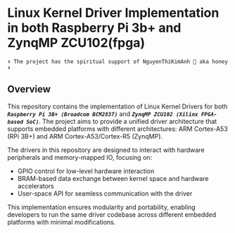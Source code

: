 # Linux Kernel Driver Implementation in both Raspberry Pi 3b+ and ZynqMP ZCU102(fpga)
`⬇️ The project has the spiritual support of NguyenThiKimAnh 💌 aka honey ⬇️`
## Overview
This repository contains the implementation of Linux Kernel Drivers for both _**`Raspberry Pi 3B+ (Broadcom BCM2837)`**_ and _**`ZynqMP ZCU102 (Xilinx FPGA-based SoC)`**_. The project aims to provide a unified driver architecture that supports embedded platforms with different architectures: ARM Cortex-A53 (RPi 3B+) and ARM Cortex-A53/Cortex-R5 (ZynqMP).

The drivers in this repository are designed to interact with hardware peripherals and memory-mapped IO, focusing on:
- GPIO control for low-level hardware interaction
- BRAM-based data exchange between kernel space and hardware accelerators
- User-space API for seamless communication with the driver
  
This implementation ensures modularity and portability, enabling developers to run the same driver codebase across different embedded platforms with minimal modifications.
